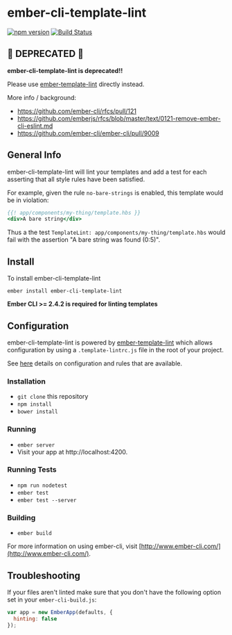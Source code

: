 # ember-cli-template-lint

[![npm version](https://badge.fury.io/js/ember-cli-template-lint.svg)](https://badge.fury.io/js/ember-cli-template-lint)
[![Build Status](https://travis-ci.org/ember-template-lint/ember-cli-template-lint.svg?branch=master)](https://travis-ci.org/ember-template-lint/ember-cli-template-lint)


## 🔴 DEPRECATED 🔴

**ember-cli-template-lint is deprecated!!**

Please use [ember-template-lint](https://github.com/ember-template-lint/ember-template-lint) directly instead.

More info / background:

* https://github.com/ember-cli/rfcs/pull/121
* https://github.com/emberjs/rfcs/blob/master/text/0121-remove-ember-cli-eslint.md
* https://github.com/ember-cli/ember-cli/pull/9009

## General Info

ember-cli-template-lint will lint your templates and add a test for each asserting
that all style rules have been satisfied.

For example, given the rule `no-bare-strings` is enabled, this template would be
in violation:

```hbs
{{! app/components/my-thing/template.hbs }}
<div>A bare string</div>
```

Thus a the test `TemplateLint: app/components/my-thing/template.hbs` would
fail with the assertion "A bare string was found (0:5)".

## Install

To install ember-cli-template-lint

```
ember install ember-cli-template-lint
```

__Ember CLI >= 2.4.2 is required for linting templates__

## Configuration

ember-cli-template-lint is powered by [ember-template-lint](https://github.com/ember-template-lint/ember-template-lint)
which allows configuration by using a `.template-lintrc.js` file in the root of your project.

See [here](https://github.com/ember-template-lint/ember-template-lint/#rules) details on configuration and rules that are available.

### Installation

* `git clone` this repository
* `npm install`
* `bower install`

### Running

* `ember server`
* Visit your app at http://localhost:4200.

### Running Tests

* `npm run nodetest`
* `ember test`
* `ember test --server`

### Building

* `ember build`

For more information on using ember-cli, visit [http://www.ember-cli.com/](http://www.ember-cli.com/).

## Troubleshooting

If your files aren't linted make sure that you don't have the following option set in your `ember-cli-build.js`:
```js
var app = new EmberApp(defaults, {
  hinting: false
});
```
